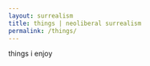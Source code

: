 ```yaml
---
layout: surrealism
title: things | neoliberal surrealism
permalink: /things/
---
```


things i enjoy